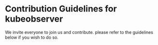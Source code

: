 # Contribution Guidelines for kubeobserver
We invite everyone to join us and contribute. please refer to the guidelines below if you wish to do so.

